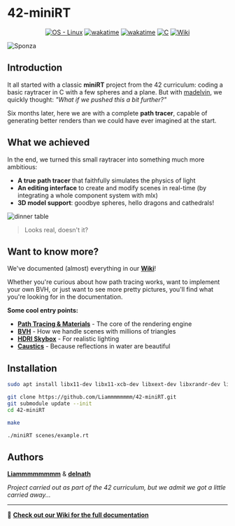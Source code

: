 # 42-miniRT

<p align='center'>
   	<a href="https://www.linux.org/">
      	<img src="https://img.shields.io/badge/OS-Linux-blue?logo=linux&logoColor=white"
            alt="OS - Linux"></a>
   	<a href="https://wakatime.com/badge/user/7d36b55a-b5ff-46c4-b7fd-57604568d382/project/2be7688e-8980-4f81-b3b5-0d735d78b506">
		<img src="https://wakatime.com/badge/user/7d36b55a-b5ff-46c4-b7fd-57604568d382/project/2be7688e-8980-4f81-b3b5-0d735d78b506.svg"
			alt="wakatime"></a>
	<a href="https://wakatime.com/badge/user/2cf422fc-7a8c-481e-9a55-c4b5a1e914c2/project/e05ba099-dace-459e-9e7f-91951edb42a6">
      	<img src="https://wakatime.com/badge/user/2cf422fc-7a8c-481e-9a55-c4b5a1e914c2/project/e05ba099-dace-459e-9e7f-91951edb42a6.svg"
            alt="wakatime"></a>
	<a href="https://img.shields.io/badge/C-00599C?style=for-the-badge&logo=c&logoColor=white">
		<img src="https://img.shields.io/badge/C-00599C?logo=c&logoColor=white"
			alt="C"></a>
	<a href="https://github.com/Liammmmmmmm/42-miniRT/wiki">
		<img src="https://img.shields.io/badge/Wiki-Documentation-green?logo=github&logoColor=white"
			alt="Wiki"></a>
</p>

![Sponza](https://imgur.com/QvYqsTx.png)

## Introduction

It all started with a classic **miniRT** project from the 42 curriculum: coding a basic raytracer in C with a few spheres and a plane. But with [madelvin](https://github.com/delmath), we quickly thought: *"What if we pushed this a bit further?"*

Six months later, here we are with a complete **path tracer**, capable of generating better renders than we could have ever imagined at the start.

## What we achieved

In the end, we turned this small raytracer into something much more ambitious:

- **A true path tracer** that faithfully simulates the physics of light
- **An editing interface** to create and modify scenes in real-time (by integrating a whole component system with mlx)
- **3D model support**: goodbye spheres, hello dragons and cathedrals!

![dinner table](https://imgur.com/b63ZIF1.png)
> Looks real, doesn't it?

## Want to know more?

We've documented (almost) everything in our **[Wiki](https://github.com/Liammmmmmmm/42-miniRT/wiki)**! 

Whether you're curious about how path tracing works, want to implement your own BVH, or just want to see more pretty pictures, you'll find what you're looking for in the documentation.

**Some cool entry points:**
- **[Path Tracing & Materials](https://github.com/Liammmmmmmm/42-miniRT/wiki/Ray-tracing-&-Material)** - The core of the rendering engine
- **[BVH](https://github.com/Liammmmmmmm/42-miniRT/wiki/BVH)** - How we handle scenes with millions of triangles
- **[HDRI Skybox](https://github.com/Liammmmmmmm/42-miniRT/wiki/Skybox)** - For realistic lighting
- **[Caustics](https://github.com/Liammmmmmmm/42-miniRT/wiki/Caustics)** - Because reflections in water are beautiful

## Installation

```bash
sudo apt install libx11-dev libx11-xcb-dev libxext-dev libxrandr-dev libxfixes-dev libxrender-dev libxinerama-dev libbsd-dev libglew-dev libglfw3-dev

git clone https://github.com/Liammmmmmmm/42-miniRT.git
git submodule update --init
cd 42-miniRT

make

./miniRT scenes/example.rt
```

## Authors

**[Liammmmmmmm](https://github.com/Liammmmmmmm)** & **[delnath](https://github.com/delmath)**

*Project carried out as part of the 42 curriculum, but we admit we got a little carried away...*

---

📖 **[Check out our Wiki for the full documentation](https://github.com/Liammmmmmmm/42-miniRT/wiki)**

